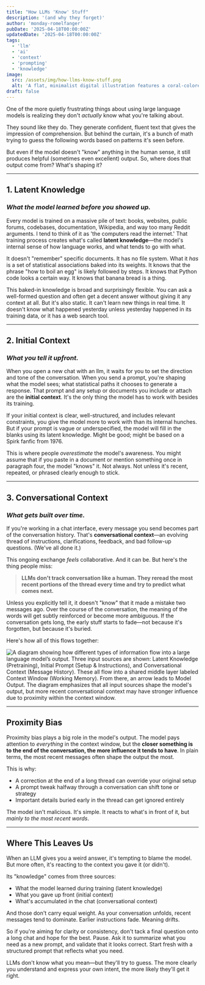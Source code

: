 ```yaml
---
title: "How LLMs 'Know' Stuff"
description: '(and why they forget)'
author: 'monday-romelfanger'
pubDate: '2025-04-18T00:00:00Z'
updatedDate: '2025-04-18T00:00:00Z'
tags:
  - 'llm'
  - 'ai'
  - 'context'
  - 'prompting'
  - 'knowledge'
image:
  src: /assets/img/how-llms-know-stuff.png
  alt: 'A flat, minimalist digital illustration features a coral-colored human head in profile with a brain outline inside. In front of the head floats a large yellow question mark above an open book with golden pages and a coral cover. The background is warm beige, decorated with soft yellow cloud shapes and muted green plus signs, creating a thoughtful, abstract learning vibe.'
draft: false
---
```


One of the more quietly frustrating things about using large language models is realizing they don't _actually_ know what you're talking about.

They sound like they do. They generate confident, fluent text that gives the impression of comprehension. But behind the curtain, it's a bunch of math trying to guess the following words based on patterns it's seen before.

But even if the model doesn't "know" anything in the human sense, it still produces helpful (sometimes even excellent) output. So, where does that output come from? What's shaping it?

---

## **1. Latent Knowledge**

### _What the model learned before you showed up._

Every model is trained on a massive pile of text: books, websites, public forums, codebases, documentation, Wikipedia, and way too many Reddit arguments. I tend to think of it as 'the computers read the internet.' That training process creates what's called **latent knowledge**—the model's internal sense of how language works, and what tends to go with what.

It doesn't "remember" specific documents. It has no file system. What it _has_ is a set of statistical associations baked into its weights. It knows that the phrase "how to boil an egg" is likely followed by steps. It knows that Python code looks a certain way. It knows that banana bread is a thing.

This baked-in knowledge is broad and surprisingly flexible. You can ask a well-formed question and often get a decent answer without giving it any context at all. But it's also static. It can't learn new things in real time. It doesn't know what happened yesterday unless yesterday happened in its training data, or it has a web search tool.

---

## **2. Initial Context**

### _What you tell it upfront._

When you open a new chat with an llm, it waits for you to set the direction and tone of the conversation. When you send a prompt, you're shaping what the model sees; what statistical paths it chooses to generate a response. That prompt and any setup or documents you include or attach are the **initial context**. It's the only thing the model has to work with besides its training.

If your initial context is clear, well-structured, and includes relevant constraints, you give the model more to work with than its internal hunches. But if your prompt is vague or underspecified, the model will fill in the blanks using its latent knowledge. Might be good; might be based on a Spirk fanfic from 1976.

This is where people _overestimate_ the model's awareness. You might assume that if you paste in a document or mention something once in paragraph four, the model "knows" it. Not always. Not unless it's recent, repeated, or phrased clearly enough to stick.

---

## **3. Conversational Context**

### _What gets built over time._

If you're working in a chat interface, every message you send becomes part of the conversation history. That's **conversational context**—an evolving thread of instructions, clarifications, feedback, and bad follow-up questions. (We've all done it.)

This ongoing exchange _feels_ collaborative. And it can be. But here's the thing people miss:

> **LLMs don't track conversation like a human. They reread the most recent portions of the thread every time and try to predict what comes next.**

Unless you explicitly tell it, it doesn't "know" that it made a mistake two messages ago. Over the course of the conversation, the meaning of the words will get subtly reinforced or become more ambiguous. If the conversation gets long, the early stuff starts to fade—not because it's forgotten, but because it's buried.

Here's how all of this flows together:

![A diagram showing how different types of information flow into a large language model’s output. Three input sources are shown: Latent Knowledge (Pretraining), Initial Prompt (Setup & Instructions), and Conversational Context (Message History). These all flow into a shared middle layer labeled Context Window (Working Memory). From there, an arrow leads to Model Output. The diagram emphasizes that all input sources shape the model's output, but more recent conversational context may have stronger influence due to proximity within the context window.](/assets/files/2025-04-18/context_flow.drawio.svg)

---

## **Proximity Bias**

Proximity bias plays a big role in the model's output. The model pays attention to _everything_ in the context window, but the **closer something is to the end of the conversation, the more influence it tends to have**. In plain terms, the most recent messages often shape the output the most.

This is why:

- A correction at the end of a long thread can override your original setup
- A prompt tweak halfway through a conversation can shift tone or strategy
- Important details buried early in the thread can get ignored entirely

The model isn't malicious. It's simple. It reacts to what's in front of it, but _mainly to the most recent words_.

---

## **Where This Leaves Us**

When an LLM gives you a weird answer, it's tempting to blame the model. But more often, it's reacting to the context you gave it (or didn't).

Its "knowledge" comes from three sources:

- What the model learned during training (latent knowledge)
- What you gave up front (initial context)
- What's accumulated in the chat (conversational context)

And those don't carry equal weight. As your conversation unfolds, recent messages tend to dominate. Earlier instructions fade. Meaning drifts.

So if you're aiming for clarity or consistency, don't tack a final question onto a long chat and hope for the best. Pause. Ask it to summarize what you need as a new prompt, and validate that it looks correct. Start fresh with a structured prompt that reflects what you need.

LLMs don't know what you mean—but they'll try to guess. The more clearly you understand and express your own intent, the more likely they'll get it right.
